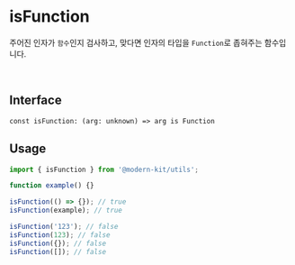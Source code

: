 # isFunction

주어진 인자가 `함수`인지 검사하고, 맞다면 인자의 타입을 `Function`로 좁혀주는 함수입니다.

<br />

## Interface
```tsx title="typescript"
const isFunction: (arg: unknown) => arg is Function
```

## Usage
```ts
import { isFunction } from '@modern-kit/utils';

function example() {}

isFunction(() => {}); // true
isFunction(example); // true

isFunction('123'); // false
isFunction(123); // false
isFunction({}); // false
isFunction([]); // false
```
